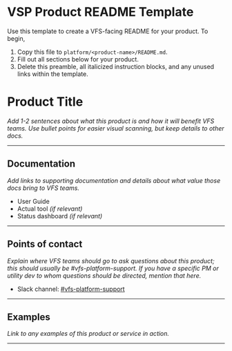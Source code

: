 # **VSP Product README Template**

Use this template to create a VFS-facing README for your product. To begin,
1. Copy this file to `platform/<product-name>/README.md`.
1. Fill out all sections below for your product.
1. Delete this preamble, all italicized instruction blocks, and any unused links within the template.

# Product Title

*Add 1-2 sentences about what this product is and how it will benefit VFS teams. Use bullet points for easier visual scanning, but keep details to other docs.*

------

## Documentation

*Add links to supporting documentation and details about what value those docs bring to VFS teams.*

* User Guide
* Actual tool _(if relevant)_
* Status dashboard _(if relevant)_

------

## Points of contact

*Explain where VFS teams should go to ask questions about this product; this should usually be #vfs-platform-support. If you have a specific PM or utility dev to whom questions should be directed, mention that here.*

* Slack channel: [#vfs-platform-support](https://dsva.slack.com/channels/vfs-platform-support)

------

## Examples

_Link to any examples of this product or service in action._

------
